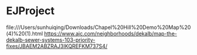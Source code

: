 # EJProject

file:///Users/sunhuiqing/Downloads/Chapel%20Hill%20Demo%20Map%20(4)%20(1).html
https://www.ajc.com/neighborhoods/dekalb/map-the-dekalb-sewer-systems-103-priority-fixes/JBAEM2ABZRAJ3IKQREFKM737S4/
